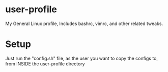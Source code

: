 # user-profile
My General Linux profile, Includes bashrc, vimrc, and other related tweaks.

# Setup
Just run the "config.sh" file, as the user you want to copy the configs to, from INSIDE the user-profile directory

